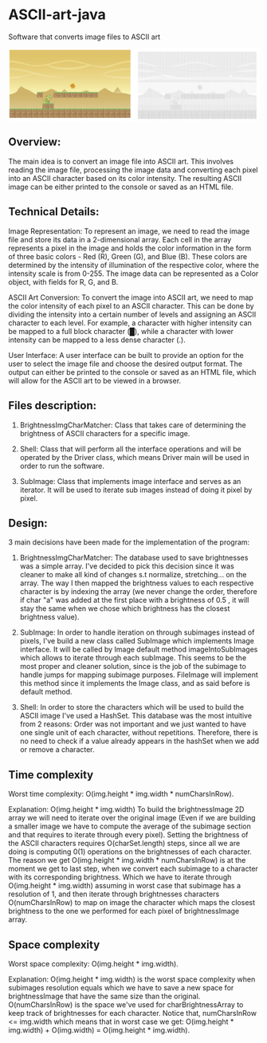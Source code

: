 # ASCII-art-java
Software that converts image files to ASCII art

<img align="center" alt="HTML"  src="https://github.com/yosefede06/ASCII-art-java/blob/main/ascii-example.png" />


## Overview:

The main idea is to convert an image file into ASCII art. This involves reading the image file, processing the image data and converting each pixel into an ASCII character based on its color intensity. The resulting ASCII image can be either printed to the console or saved as an HTML file.

## Technical Details:

Image Representation: To represent an image, we need to read the image file and store its data in a 2-dimensional array. Each cell in the array represents a pixel in the image and holds the color information in the form of three basic colors - Red (R), Green (G), and Blue (B). These colors are determined by the intensity of illumination of the respective color, where the intensity scale is from 0-255. The image data can be represented as a Color object, with fields for R, G, and B.

ASCII Art Conversion: To convert the image into ASCII art, we need to map the color intensity of each pixel to an ASCII character. This can be done by dividing the intensity into a certain number of levels and assigning an ASCII character to each level. For example, a character with higher intensity can be mapped to a full block character (█), while a character with lower intensity can be mapped to a less dense character (.).

User Interface: A user interface can be built to provide an option for the user to select the image file and choose the desired output format. The output can either be printed to the console or saved as an HTML file, which will allow for the ASCII art to be viewed in a browser.


## Files description:

1. BrightnessImgCharMatcher: Class that takes care of determining the brightness of ASCII
characters for a specific image.

2. Shell: Class that will perform all the interface operations and will be operated by the Driver class,
which means Driver main will be used in order to run the software.

3. SubImage: Class that implements image interface and serves as an iterator. It will be used to iterate
sub images instead of doing it pixel by pixel.

## Design:

3 main decisions have been made for the implementation of the program:

1. BrightnessImgCharMatcher: The database used to save brightnesses was a simple array. I've decided to pick this
decision since it was cleaner to make all kind of changes s.t normalize, stretching... on the array. The way
I then mapped the brightness values to each respective character is by indexing the array (we never change the
order, therefore if char "a" was added at the first place with a brightness of 0.5 , it will stay the same when
we chose which brightness has the closest brightness value).

2. SubImage: In order to handle iteration on through subimages instead of pixels, I've build a new class called
SubImage which implements Image interface. It will be called by Image default method imageIntoSubImages which
allows to iterate through each subImage. This seems to be the most proper and cleaner solution, since is the job
of the subimage to handle jumps for mapping subimage purposes. FileImage will implement this method since it
implements the Image class, and as said before is default method.

3. Shell: In order to store the characters which will be used to build the ASCII image I've used a HashSet. This
database was the most intuitive from 2 reasons: Order was not important and we just wanted to have one
single unit of each character, without repetitions. Therefore, there is no need to check if a value already
appears in the hashSet when we add or remove a character.

## Time complexity

Worst time complexity: O(img.height * img.width * numCharsInRow).

Explanation: O(img.height * img.width) To build the brightnessImage 2D array we will need to iterate over
the original image (Even if we are building a smaller image we have to compute the average of the subimage
section and that requires to iterate through every pixel).
Setting the brightness of the ASCII characters requires O(charSet.length) steps, since all we are doing is
computing 0(1) operations on the brightnesses of each character.
The reason we get O(img.height * img.width * numCharsInRow) is at the moment we get to last step, when
we convert each subimage to a character with its corresponding brightness. Which we have to iterate through
O(img.height * img.width) assuming in worst case that subimage has a resolution of 1, and then iterate
through brightnesses characters O(numCharsInRow) to map on image the character which maps the closest
brightness to the one we performed for each pixel of brightnessImage array.

## Space complexity
Worst space complexity: O(img.height * img.width).

Explanation:  O(img.height * img.width) is the worst space complexity when subimages resolution equals
which we have to save a new space for brightnessImage that have the same size than the original.
O(numCharsInRow) is the space we've used for charBrightnessArray to keep track of brightnesses for each
character. Notice that, numCharsInRow <= img.width which means that in worst case we get:
O(img.height * img.width) + O(img.width) = O(img.height * img.width).

